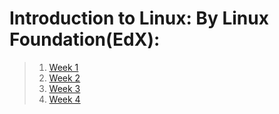 # Introduction to Linux: By Linux Foundation(EdX):

> 1. [Week 1](https://github.com/shad0w-hack3r/Try-Harder-Journey/blob/main/Linux%20Command%20Line%20Kung%20Fu/Intro%20to%20linux/week%201.md)
> 2. [Week 2](https://github.com/shad0w-hack3r/Try-Harder-Journey/blob/main/Linux%20Command%20Line%20Kung%20Fu/Intro%20to%20linux/week%202.md)
> 3. [Week 3](https://github.com/shad0w-hack3r/Try-Harder-Journey/blob/main/Linux%20Command%20Line%20Kung%20Fu/Intro%20to%20linux/week%203.md)
> 4. [Week 4](https://github.com/shad0w-hack3r/Try-Harder-Journey/blob/main/Linux%20Command%20Line%20Kung%20Fu/Intro%20to%20linux/week4.md)